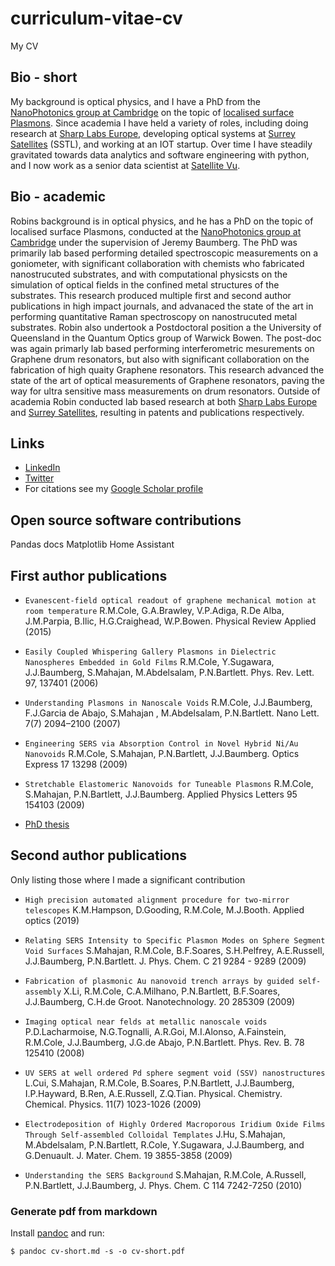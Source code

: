# curriculum-vitae-cv
My CV

## Bio - short
My background is optical physics, and I have a PhD from the [NanoPhotonics group at Cambridge](https://www.np.phy.cam.ac.uk/) on the topic of [localised surface Plasmons](https://pubs.acs.org/doi/abs/10.1021/nl0710506). Since academia I have held a variety of roles, including doing research at [Sharp Labs Europe](https://www.sle.sharp.co.uk/), developing optical systems at [Surrey Satellites](https://www.sstl.co.uk/) (SSTL), and working at an IOT startup. Over time I have steadily gravitated towards data analytics and software engineering with python, and I now work as a senior data scientist at [Satellite Vu](https://www.satellitevu.com/).

## Bio - academic
Robins background is in optical physics, and he has a PhD on the topic of localised surface Plasmons, conducted at the [NanoPhotonics group at Cambridge](https://www.np.phy.cam.ac.uk/) under the supervision of Jeremy Baumberg. The PhD was primarily lab based performing detailed spectroscopic measurements on a goniometer, with significant collaboration with chemists who fabricated nanostrucuted substrates, and with computational physicsts on the simulation of optical fields in the confined metal structures of the substrates. This research produced multiple first and second author publications in high impact journals, and advanaced the state of the art in performing quantitative Raman spectroscopy on nanostrucuted metal substrates. Robin also undertook a Postdoctoral position a the University of Queensland in the Quantum Optics group of Warwick Bowen. The post-doc was again primarly lab based performing interferometric mesurements on Graphene drum resonators, but also with significant collaboration on the fabrication of high quaity Graphene resonators. This research advanced the state of the art of optical measurements of Graphene resonators, paving the way for ultra sensitive mass measurements on drum resonators. Outside of academia Robin conducted lab based research at both [Sharp Labs Europe](https://www.sle.sharp.co.uk/) and [Surrey Satellites](https://www.sstl.co.uk/), resulting in patents and publications respectively. 

## Links
- [LinkedIn](https://www.linkedin.com/in/robmarkcole/)
- [Twitter](https://twitter.com/robmarkcole)
- For citations see my [Google Scholar profile](https://scholar.google.com/citations?user=oHe5ozwAAAAJ&hl=en)

## Open source software contributions
Pandas docs
Matplotlib
Home Assistant

## First author publications

- `Evanescent-field optical readout of graphene mechanical motion at room temperature` R.M.Cole, G.A.Brawley, V.P.Adiga, R.De Alba, J.M.Parpia, B.Ilic, H.G.Craighead, W.P.Bowen. Physical Review Applied (2015) 

- `Easily Coupled Whispering Gallery Plasmons in Dielectric Nanospheres Embedded in Gold Films` R.M.Cole, Y.Sugawara, J.J.Baumberg, S.Mahajan, M.Abdelsalam, P.N.Bartlett. Phys. Rev. Lett. 97, 137401 (2006) 

- `Understanding Plasmons in Nanoscale Voids` R.M.Cole, J.J.Baumberg, F.J.Garcia de Abajo, S.Mahajan , M.Abdelsalam, P.N.Bartlett. Nano Lett. 7(7) 2094–2100 (2007)

- `Engineering SERS via Absorption Control in Novel Hybrid Ni/Au Nanovoids` R.M.Cole, S.Mahajan, P.N.Bartlett, J.J.Baumberg. Optics Express 17 13298 (2009) 

- `Stretchable Elastomeric Nanovoids for Tuneable Plasmons` R.M.Cole, S.Mahajan, P.N.Bartlett, J.J.Baumberg. Applied Physics Letters 95 154103 (2009)

- [PhD thesis](https://github.com/robmarkcole/phd_thesis_plasmons/blob/master/cole_thesis.pdf)

## Second author publications
Only listing those where I made a significant contribution

- `High precision automated alignment procedure for two-mirror telescopes` K.M.Hampson, D.Gooding, R.M.Cole, M.J.Booth. Applied optics (2019)

- `Relating SERS Intensity to Specific Plasmon Modes on Sphere Segment Void Surfaces` S.Mahajan, R.M.Cole, B.F.Soares, S.H.Pelfrey, A.E.Russell, J.J.Baumberg, P.N.Bartlett. J. Phys. Chem. C 21 9284 - 9289 (2009)

- `Fabrication of plasmonic Au nanovoid trench arrays by guided self-assembly` X.Li, R.M.Cole, C.A.Milhano, P.N.Bartlett, B.F.Soares, J.J.Baumberg, C.H.de Groot. Nanotechnology. 20 285309 (2009)

- `Imaging optical near felds at metallic nanoscale voids` P.D.Lacharmoise, N.G.Tognalli, A.R.Goi, M.I.Alonso, A.Fainstein, R.M.Cole, J.J.Baumberg, J.G.de Abajo, P.N.Bartlett. Phys. Rev. B. 78 125410 (2008) 

- `UV SERS at well ordered Pd sphere segment void (SSV) nanostructures` L.Cui, S.Mahajan, R.M.Cole, B.Soares, P.N.Bartlett, J.J.Baumberg, I.P.Hayward, B.Ren, A.E.Russell, Z.Q.Tian. Physical. Chemistry. Chemical. Physics. 11(7) 1023-1026 (2009)

- `Electrodeposition of Highly Ordered Macroporous Iridium Oxide Films Through Self-assembled Colloidal Templates` J.Hu, S.Mahajan, M.Abdelsalam, P.N.Bartlett, R.Cole, Y.Sugawara, J.J.Baumberg, and G.Denuault. J. Mater. Chem. 19 3855-3858 (2009)

- `Understanding the SERS Background` S.Mahajan, R.M.Cole, A.Russell, P.N.Bartlett, J.J.Baumberg, J. Phys. Chem. C 114 7242-7250 (2010) 

### Generate pdf from markdown
Install [pandoc](https://pandoc.org/installing.html) and run: 

```$ pandoc cv-short.md -s -o cv-short.pdf```